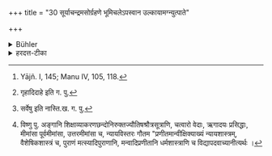 +++
title = "30 सूर्याचन्द्रमसोर्ग्रहणे भूमिचलेऽपस्वान उल्कायामग्न्युत्पाते"

+++

<details><summary>Bühler</summary>

30. In the case of an eclipse of the sun or of the moon, of an earthquake, of a whirlwind, of the fall of a meteor, or of a fire (in the village), at whatever time these events happen, the recitation of all the sacred sciences (Vedas and Aṅgas) must be interrupted from that hour until the same hour next day. [^16] 


[^16]:  Yājñ. I, 145; Manu IV, 105, 118.
</details>

<details><summary>हरदत्त-टीका</summary>

## सूत्रम्
सूर्याचन्द्रमसोर्ग्रहणे भूमिचलेऽपस्वान उल्कायामग्न्युत्पाते च सर्वासां विद्यानां सार्वकालिकमाकालम् ॥२६॥  
### टिप्पनी
'सुर्याचन्द्रमसो'रिति वचनं बृहस्पत्यादिनिवृत्त्यर्थम् । भूमिचले भूकम्पे । अपस्वाने निर्घाते । उल्कायामुल्कापाते । अग्न्युत्पाते[^१] ग्रामादिदाहे । एतेषु निमित्तेषु[^२] सर्वेषु सर्वासां विद्यानाम्—  
[^३]अङ्गानि वेदाश्चत्वारो मीमांसा न्यायविस्तरः।  
पुराणं धर्मशास्त्रं च विद्या ह्येताश्चतुर्दश ॥   इत्युक्तानाम् ।  

सार्वकालिकमृतौ चापर्तौ चाऽऽकालमनध्यायः। अत्र 'सर्वासामि'ति वचनादन्यत्र वेदानामेव प्रतिषेधः । अङ्गानामपीत्यन्ये ॥ २६ ॥  

[^१]: गृहादिदाहे इति ग. पु.  

[^२]: सर्वेषु इति नास्ति.ख. ग. पु.  

[^३]:

    विष्णु पु. अङ्गानि शिक्षाव्याकरणछन्दोनिरुक्तज्यौतिषश्रौत्रसूत्राणि, चत्वारो वेदाः, ऋगादयः प्रसिद्धाः, मीमांसा पूर्वमीमांसा, उत्तरमीमांसा च, न्यायविस्तरः गौतम "प्रणीतमान्वीक्षिक्याख्यं न्यायशास्त्रम्, वैशेषिकशास्त्रं च, पुराणं मत्स्यादिपुराणानि, मन्वादिप्रणीतानि धर्मशास्त्राणि च विद्यापदवाच्यानीत्यर्थः ।
</details>

